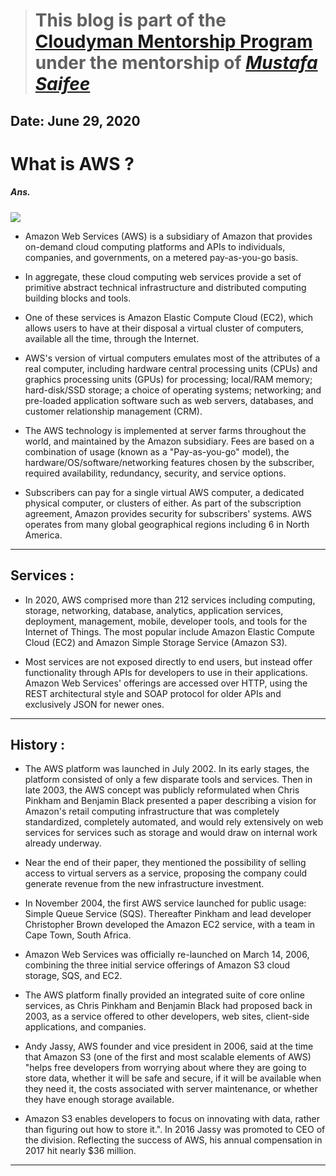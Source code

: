> # This blog is part of the **[Cloudyman Mentorship Program](https://t.co/78sRvCvYiO?amp=1)** under the mentorship of *[Mustafa Saifee](https://www.linkedin.com/in/saifeemustafaq/)*

## Date: June 29, 2020

# What is AWS ?

##### Ans.

![](https://www.edureka.co/blog/wp-content/uploads/2018/10/Amazon-Web-Services_logo835x396.png)

- Amazon Web Services (AWS) is a subsidiary of Amazon that provides on-demand cloud computing platforms and APIs to individuals, companies, and governments, on a metered pay-as-you-go basis.

- In aggregate, these cloud computing web services provide a set of primitive abstract technical infrastructure and distributed computing building blocks and tools.

- One of these services is Amazon Elastic Compute Cloud (EC2), which allows users to have at their disposal a virtual cluster of computers, available all the time, through the Internet.

- AWS's version of virtual computers emulates most of the attributes of a real computer, including hardware central processing units (CPUs) and graphics processing units (GPUs) for processing; local/RAM memory; hard-disk/SSD storage; a choice of operating systems; networking; and pre-loaded application software such as web servers, databases, and customer relationship management (CRM).

- The AWS technology is implemented at server farms throughout the world, and maintained by the Amazon subsidiary. Fees are based on a combination of usage (known as a "Pay-as-you-go" model), the hardware/OS/software/networking features chosen by the subscriber, required availability, redundancy, security, and service options.

- Subscribers can pay for a single virtual AWS computer, a dedicated physical computer, or clusters of either. As part of the subscription agreement, Amazon provides security for subscribers' systems. AWS operates from many global geographical regions including 6 in North America.

_ _ _ _ _ _ _ _ _ _

## Services :

- In 2020, AWS comprised more than 212 services including computing, storage, networking, database, analytics, application services, deployment, management, mobile, developer tools, and tools for the Internet of Things. The most popular include Amazon Elastic Compute Cloud (EC2) and Amazon Simple Storage Service (Amazon S3).

- Most services are not exposed directly to end users, but instead offer functionality through APIs for developers to use in their applications. Amazon Web Services' offerings are accessed over HTTP, using the REST architectural style and SOAP protocol for older APIs and exclusively JSON for newer ones.

_ _ _ _ _ _ _ _ _ _

## History :

- The AWS platform was launched in July 2002. In its early stages, the platform consisted of only a few disparate tools and services. Then in late 2003, the AWS concept was publicly reformulated when Chris Pinkham and Benjamin Black presented a paper describing a vision for Amazon's retail computing infrastructure that was completely standardized, completely automated, and would rely extensively on web services for services such as storage and would draw on internal work already underway.

- Near the end of their paper, they mentioned the possibility of selling access to virtual servers as a service, proposing the company could generate revenue from the new infrastructure investment.

- In November 2004, the first AWS service launched for public usage: Simple Queue Service (SQS). Thereafter Pinkham and lead developer Christopher Brown developed the Amazon EC2 service, with a team in Cape Town, South Africa.

- Amazon Web Services was officially re-launched on March 14, 2006, combining the three initial service offerings of Amazon S3 cloud storage, SQS, and EC2.

- The AWS platform finally provided an integrated suite of core online services, as Chris Pinkham and Benjamin Black had proposed back in 2003, as a service offered to other developers, web sites, client-side applications, and companies.

- Andy Jassy, AWS founder and vice president in 2006, said at the time that Amazon S3 (one of the first and most scalable elements of AWS) "helps free developers from worrying about where they are going to store data, whether it will be safe and secure, if it will be available when they need it, the costs associated with server maintenance, or whether they have enough storage available.

- Amazon S3 enables developers to focus on innovating with data, rather than figuring out how to store it.". In 2016 Jassy was promoted to CEO of the division. Reflecting the success of AWS, his annual compensation in 2017 hit nearly $36 million.

_ _ _ _ _ _ _ _ _ _

